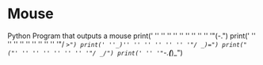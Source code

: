 # Mouse
Python Program that outputs a mouse
print(' '' '' '' '' '' '' '' '' '' '"(\-.")
print(' '' '' '' '' '' '' '' '' '' '"/ _`>")
print(' ''_)'' '' '' '' '' '' '"/ _)=")
print("("' '' '' '' '' '' '' '"/ _/")
print(' '' '"`-.__(___)_")
